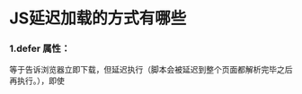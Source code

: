 # JS延迟加载的方式有哪些

### **1.defer 属性：**

等于告诉浏览器立即下载，但延迟执行（脚本会被延迟到整个页面都解析完毕之后再执行。），即使<script>元素放在了<head>元素中，但包含的脚本将延迟浏览器遇到</html>标签后再执行，所有的defer脚本保证是按顺序依次执行的。

### **2.async 属性**

不让页面等待脚本下载和执行，从而异步加载页面其他内容，缺点是不能保证脚本会按照顺序执行

```html
<head>
    <script src="test1.js" async></script>
    <script src="test2.js" async></script>
</head>
```

### **3.动态创建DOM的方式**

```html
<script type="text/javascript"> 
   function downloadJSAtOnload() { 
       varelement = document.createElement("script"); 
       element.src = "defer.js"; 
       document.body.appendChild(element); 
   } 
   if (window.addEventListener) 
      window.addEventListener("load",downloadJSAtOnload, false); 
   else if (window.attachEvent) 
      window.attachEvent("onload",downloadJSAtOnload); 
   else
      window.onload =downloadJSAtOnload; 
</script>
```

### **4.使用setTimeout延迟方法**

```html
<script type="text/javascript">
  function A(){
    $.post("/lord/login",{name:username,pwd:password},function(){
      alert("Hello World!");
    })
  }
  $(function (){
    setTimeout("A()",1000); //延迟1秒
  })
</script>
```

### **6.让js最后加载**

```
引入外部js脚本文件时，如果放入html的head中,则页面加载前该js脚本就会被加载入页面，而放入body中，则会按照页面从上倒下的加载顺序来运行javascript的代码，所以我们可以把js外部引入的文件放到页面底部，来让js最后引入，从而加快页面加载速度。
```

